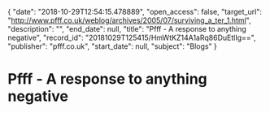 {
  "date": "2018-10-29T12:54:15.478889", 
  "open_access": false, 
  "target_url": "http://www.pfff.co.uk/weblog/archives/2005/07/surviving_a_ter_1.html", 
  "description": "", 
  "end_date": null, 
  "title": "Pfff - A response to anything negative", 
  "record_id": "20181029T125415/HmWtKZ14A1aRq86DuEtlIg==", 
  "publisher": "pfff.co.uk", 
  "start_date": null, 
  "subject": "Blogs"
}

# Pfff - A response to anything negative

